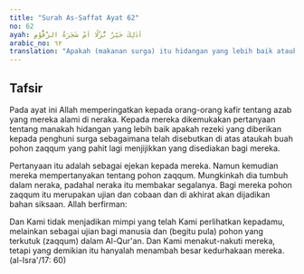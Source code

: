 ```yaml
---
title: "Surah As-Saffat Ayat 62"
no: 62
ayah: اَذٰلِكَ خَيْرٌ نُّزُلًا اَمْ شَجَرَةُ الزَّقُّوْمِ
arabic_no: ٦٢
translation: "Apakah (makanan surga) itu hidangan yang lebih baik ataukah pohon zaqqum."
---
```


## Tafsir

Pada ayat ini Allah memperingatkan kepada orang-orang kafir tentang azab yang mereka alami di neraka. Kepada mereka dikemukakan pertanyaan tentang manakah hidangan yang lebih baik apakah rezeki yang diberikan kepada penghuni surga sebagaimana telah disebutkan di atas ataukah buah pohon zaqqum yang pahit lagi menjijikkan yang disediakan bagi mereka.

Pertanyaan itu adalah sebagai ejekan kepada mereka. Namun kemudian mereka mempertanyakan tentang pohon zaqqum. Mungkinkah dia tumbuh dalam neraka, padahal neraka itu membakar segalanya. Bagi mereka pohon zaqqum itu merupakan ujian dan cobaan dan di akhirat akan dijadikan bahan siksaan. Allah berfirman:

Dan Kami tidak menjadikan mimpi yang telah Kami perlihatkan kepadamu, melainkan sebagai ujian bagi manusia dan (begitu pula) pohon yang terkutuk (zaqqum) dalam Al-Qur'an. Dan Kami menakut-nakuti mereka, tetapi yang demikian itu hanyalah menambah besar kedurhakaan mereka. (al-Isra'/17: 60)